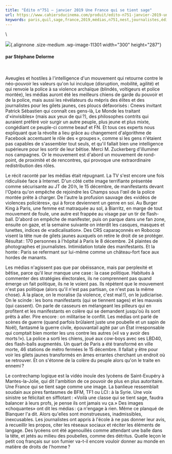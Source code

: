 ```yaml
---
title: "Édito n°751 – janvier 2019 Une France qui se tient sage"
url: https://www.cahiersducinema.com/produit/edito-n751-janvier-2019-une-france-qui-se-tient-sage/
keywords: paris,quil,sage,france,2019,médias,n751,nest,journalistes,édito,quon,jaunes,janvier,tient,manifestants,mouvement,politique
---
```

\

![](https://www.cahiersducinema.com/wp-content/uploads/2018/12/751-300x287.jpg){.alignnone .size-medium .wp-image-11301 width="300" height="287"}

#### par Stéphane Delorme

 

Aveugles et hostiles à l'intelligence d'un mouvement qui retourne contre le néo-pouvoir les valeurs qu'on lui inculque (disruption, mobilité, agilité) et qui renvoie la police à sa violence archaïque (blindés, voltigeurs et police montée), les médias auront été les meilleurs chiens de garde du pouvoir et de la police, mais aussi les révélateurs du mépris des élites et des journalistes pour les gilets jaunes, ces ploucs défavorisés : Cnews invitant Patrick Sébastien qui connaît ces gens-là, Le Monde les traitant d'«invisibles» (mais aux yeux de qui ?), des philosophes contrits qui auraient préféré voir surgir un autre peuple, plus jeune et plus mixte, congédiant ce peuple-ci comme beauf et FN. Et tous ces experts nous expliquant que la révolte a lieu grâce au changement d'algorithme de Facebook accentuant le rôle des « groupes », comme si les gens n'étaient pas capables de s'assembler tout seuls, et qu'il fallait bien une intelligence supérieure pour les sortir de leur bêtise. Merci M. Zuckerberg d'illuminer nos campagnes. Or le mouvement est d'abord un mouvement de rond-point, de proximité et de rencontres, qui provoque une extraordinaire redistribution des rôles.

Le récit raconté par les médias était répugnant. La TV s'est encore une fois ridiculisée face à Internet. D'un côté cette image terrifiante présentée comme sécurisante au JT de 20 h, le 15 décembre, de manifestants devant l'Opéra qu'on empêche de rejoindre les Champs sous l'œil de la police montée prête à charger. De l'autre la profusion sauvage des «vidéos de violences policières», qui à force deviennent un genre en soi. Au Burger King à Paris, une femme est matraquée au sol, à Biarritz, en marge de tout mouvement de foule, une autre est frappée au visage par un tir de flash-ball. D'abord on empêche de manifester, puis on parque dans une fan zone, ensuite on gaze, et la semaine suivante on interdit les casques, masques et lunettes, indices de «radicalisation». Des CRS caparaçonnés en Robocop visent la tête nue de gilets jaunes auxquels on retire le droit de se protéger. Résultat : 170 personnes à l'hôpital à Paris le 8 décembre. 24 plaintes de photographes et journalistes. Intimidation totale des manifestants. Et la honte : Paris se refermant sur lui-même comme un château-fort face aux hordes de manants.

Les médias n'agissent pas que par obéissance, mais par perplexité et bêtise, parce qu'il leur manque une case : la case politique. Habitués à commenter des stratégies électorales, ils ne comprennent pas quand émerge un fait politique, ils ne le voient pas. Ils répètent que le mouvement n'est pas politique (alors qu'il n'est pas partisan, ce n'est pas la même chose). À la place, on le moralise (la violence, c'est mal !), on le judiciarise. On le scinde : les bons manifestants (qui se tiennent sages) et les mauvais (qui cassent). On parle de casseurs en mélangeant les pilleurs qui en profitent et les manifestants en colère qui se demandent jusqu'où ils sont prêts à aller. Pire encore : on militarise le conflit. Les médias ont parlé de scènes de guerre (quand parfois brûlaient juste une poubelle et un sapin de Noël), fantasmé la guerre civile, épouvantail agité par un État irresponsable qui comptait bien monter les uns contre les autres («il va y avoir des morts !»). La police a sorti les chiens, joué aux cow-boys avec ses LBD40, des flash-balls augmentés. Un quart de Paris a été transformé en ville morte, 46 stations de métro fermées le 15 décembre. Il fallait y être pour voir les gilets jaunes transformés en âmes errantes cherchant un endroit où se retrouver. Et on s'étonne de la colère du peuple alors qu'on le traite en ennemi ?

Le contrechamp logique est la vidéo inouïe des lycéens de Saint-Exupéry à Mantes-la-Jolie, qui dit l'ambition de ce pouvoir de plus en plus autoritaire. Une France qui se tient sage comme une image. La banlieue ressemblait soudain aux pires fantasmes de BFM, TF1 ou LCI : à la Syrie. Une voix sinistre se félicitait en sifflotant : «Voilà une classe qui se tient sage, faudra balancer à leurs profs, je pense ils ont jamais vu ça.» Des images «choquantes» ont dit les médias : ça n'engage à rien. Même ce planqué de Blanquer l'a dit. Alors qu'elles sont monstrueuses, inadmissibles, inexcusables. Les journalistes ont appris à l'école à ne pas donner leur avis, à recueillir les propos, citer les réseaux sociaux et réciter les éléments de langage. Des lycéens ont été agenouillés comme attendant une balle dans la tête, et jetés au milieu des poubelles, comme des détritus. Quelle leçon le petit coq français sur son fumier va-t-il encore vouloir donner au monde en matière de droits de l'homme ? 
